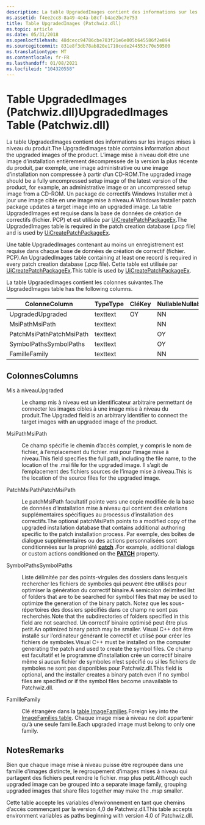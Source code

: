 ```yaml
---
description: La table UpgradedImages contient des informations sur les images mises à niveau du produit.
ms.assetid: f4ee2cc8-8a49-4e4a-b8cf-b4ae2bc7e753
title: Table UpgradedImages (Patchwiz.dll)
ms.topic: article
ms.date: 05/31/2018
ms.openlocfilehash: 48dcecc94786cbe783f21e6e005b645586f2e894
ms.sourcegitcommit: 831e8f3db78ab820e1710cede244553c70e50500
ms.translationtype: MT
ms.contentlocale: fr-FR
ms.lasthandoff: 01/08/2021
ms.locfileid: "104320558"
---
```

# <a name="upgradedimages-table-patchwizdll"></a><span data-ttu-id="f0002-103">Table UpgradedImages (Patchwiz.dll)</span><span class="sxs-lookup"><span data-stu-id="f0002-103">UpgradedImages Table (Patchwiz.dll)</span></span>

<span data-ttu-id="f0002-104">La table UpgradedImages contient des informations sur les images mises à niveau du produit.</span><span class="sxs-lookup"><span data-stu-id="f0002-104">The UpgradedImages table contains information about the upgraded images of the product.</span></span> <span data-ttu-id="f0002-105">L’image mise à niveau doit être une image d’installation entièrement décompressée de la version la plus récente du produit, par exemple, une image administrative ou une image d’installation non compressée à partir d’un CD-ROM.</span><span class="sxs-lookup"><span data-stu-id="f0002-105">The upgraded image should be a fully uncompressed setup image of the latest version of the product, for example, an administrative image or an uncompressed setup image from a CD-ROM.</span></span> <span data-ttu-id="f0002-106">Un package de correctifs Windows Installer met à jour une image cible en une image mise à niveau.</span><span class="sxs-lookup"><span data-stu-id="f0002-106">A Windows Installer patch package updates a target image into an upgraded image.</span></span> <span data-ttu-id="f0002-107">La table UpgradedImages est requise dans la base de données de création de correctifs (fichier. PCP) et est utilisée par [UiCreatePatchPackageEx](uicreatepatchpackageex--patchwiz-dll-.md).</span><span class="sxs-lookup"><span data-stu-id="f0002-107">The UpgradedImages table is required in the patch creation database (.pcp file) and is used by [UiCreatePatchPackageEx](uicreatepatchpackageex--patchwiz-dll-.md).</span></span>

<span data-ttu-id="f0002-108">Une table UpgradedImages contenant au moins un enregistrement est requise dans chaque base de données de création de correctif (fichier. PCP).</span><span class="sxs-lookup"><span data-stu-id="f0002-108">An UpgradedImages table containing at least one record is required in every patch creation database (.pcp file).</span></span> <span data-ttu-id="f0002-109">Cette table est utilisée par [UiCreatePatchPackageEx](uicreatepatchpackageex--patchwiz-dll-.md).</span><span class="sxs-lookup"><span data-stu-id="f0002-109">This table is used by [UiCreatePatchPackageEx](uicreatepatchpackageex--patchwiz-dll-.md).</span></span>

<span data-ttu-id="f0002-110">La table UpgradedImages contient les colonnes suivantes.</span><span class="sxs-lookup"><span data-stu-id="f0002-110">The UpgradedImages table has the following columns.</span></span>



| <span data-ttu-id="f0002-111">Colonne</span><span class="sxs-lookup"><span data-stu-id="f0002-111">Column</span></span>       | <span data-ttu-id="f0002-112">Type</span><span class="sxs-lookup"><span data-stu-id="f0002-112">Type</span></span> | <span data-ttu-id="f0002-113">Clé</span><span class="sxs-lookup"><span data-stu-id="f0002-113">Key</span></span> | <span data-ttu-id="f0002-114">Nullable</span><span class="sxs-lookup"><span data-stu-id="f0002-114">Nullable</span></span> |
|--------------|------|-----|----------|
| <span data-ttu-id="f0002-115">Upgraded</span><span class="sxs-lookup"><span data-stu-id="f0002-115">Upgraded</span></span>     | <span data-ttu-id="f0002-116">text</span><span class="sxs-lookup"><span data-stu-id="f0002-116">text</span></span> | <span data-ttu-id="f0002-117">O</span><span class="sxs-lookup"><span data-stu-id="f0002-117">Y</span></span>   | <span data-ttu-id="f0002-118">N</span><span class="sxs-lookup"><span data-stu-id="f0002-118">N</span></span>        |
| <span data-ttu-id="f0002-119">MsiPath</span><span class="sxs-lookup"><span data-stu-id="f0002-119">MsiPath</span></span>      | <span data-ttu-id="f0002-120">text</span><span class="sxs-lookup"><span data-stu-id="f0002-120">text</span></span> |     | <span data-ttu-id="f0002-121">N</span><span class="sxs-lookup"><span data-stu-id="f0002-121">N</span></span>        |
| <span data-ttu-id="f0002-122">PatchMsiPath</span><span class="sxs-lookup"><span data-stu-id="f0002-122">PatchMsiPath</span></span> | <span data-ttu-id="f0002-123">text</span><span class="sxs-lookup"><span data-stu-id="f0002-123">text</span></span> |     | <span data-ttu-id="f0002-124">O</span><span class="sxs-lookup"><span data-stu-id="f0002-124">Y</span></span>        |
| <span data-ttu-id="f0002-125">SymbolPaths</span><span class="sxs-lookup"><span data-stu-id="f0002-125">SymbolPaths</span></span>  | <span data-ttu-id="f0002-126">text</span><span class="sxs-lookup"><span data-stu-id="f0002-126">text</span></span> |     | <span data-ttu-id="f0002-127">O</span><span class="sxs-lookup"><span data-stu-id="f0002-127">Y</span></span>        |
| <span data-ttu-id="f0002-128">Famille</span><span class="sxs-lookup"><span data-stu-id="f0002-128">Family</span></span>       | <span data-ttu-id="f0002-129">text</span><span class="sxs-lookup"><span data-stu-id="f0002-129">text</span></span> |     | <span data-ttu-id="f0002-130">N</span><span class="sxs-lookup"><span data-stu-id="f0002-130">N</span></span>        |



 

## <a name="columns"></a><span data-ttu-id="f0002-131">Colonnes</span><span class="sxs-lookup"><span data-stu-id="f0002-131">Columns</span></span>

<dl> <dt>

<span data-ttu-id="f0002-132"><span id="Upgraded"></span><span id="upgraded"></span><span id="UPGRADED"></span>Mis à niveau</span><span class="sxs-lookup"><span data-stu-id="f0002-132"><span id="Upgraded"></span><span id="upgraded"></span><span id="UPGRADED"></span>Upgraded</span></span>
</dt> <dd>

<span data-ttu-id="f0002-133">Le champ mis à niveau est un identificateur arbitraire permettant de connecter les images cibles à une image mise à niveau du produit.</span><span class="sxs-lookup"><span data-stu-id="f0002-133">The Upgraded field is an arbitrary identifier to connect the target images with an upgraded image of the product.</span></span>

</dd> <dt>

<span data-ttu-id="f0002-134"><span id="MsiPath"></span><span id="msipath"></span><span id="MSIPATH"></span>MsiPath</span><span class="sxs-lookup"><span data-stu-id="f0002-134"><span id="MsiPath"></span><span id="msipath"></span><span id="MSIPATH"></span>MsiPath</span></span>
</dt> <dd>

<span data-ttu-id="f0002-135">Ce champ spécifie le chemin d’accès complet, y compris le nom de fichier, à l’emplacement du fichier. msi pour l’image mise à niveau.</span><span class="sxs-lookup"><span data-stu-id="f0002-135">This field specifies the full path, including the file name, to the location of the .msi file for the upgraded image.</span></span> <span data-ttu-id="f0002-136">Il s’agit de l’emplacement des fichiers sources de l’image mise à niveau.</span><span class="sxs-lookup"><span data-stu-id="f0002-136">This is the location of the source files for the upgraded image.</span></span>

</dd> <dt>

<span data-ttu-id="f0002-137"><span id="PatchMsiPath"></span><span id="patchmsipath"></span><span id="PATCHMSIPATH"></span>PatchMsiPath</span><span class="sxs-lookup"><span data-stu-id="f0002-137"><span id="PatchMsiPath"></span><span id="patchmsipath"></span><span id="PATCHMSIPATH"></span>PatchMsiPath</span></span>
</dt> <dd>

<span data-ttu-id="f0002-138">Le patchMsiPath facultatif pointe vers une copie modifiée de la base de données d’installation mise à niveau qui contient des créations supplémentaires spécifiques au processus d’installation des correctifs.</span><span class="sxs-lookup"><span data-stu-id="f0002-138">The optional patchMsiPath points to a modified copy of the upgraded installation database that contains additional authoring specific to the patch installation process.</span></span> <span data-ttu-id="f0002-139">Par exemple, des boîtes de dialogue supplémentaires ou des actions personnalisées sont conditionnées sur la propriété [**patch**](patch.md) .</span><span class="sxs-lookup"><span data-stu-id="f0002-139">For example, additional dialogs or custom actions conditioned on the [**PATCH**](patch.md) property.</span></span>

</dd> <dt>

<span data-ttu-id="f0002-140"><span id="SymbolPaths"></span><span id="symbolpaths"></span><span id="SYMBOLPATHS"></span>SymbolPaths</span><span class="sxs-lookup"><span data-stu-id="f0002-140"><span id="SymbolPaths"></span><span id="symbolpaths"></span><span id="SYMBOLPATHS"></span>SymbolPaths</span></span>
</dt> <dd>

<span data-ttu-id="f0002-141">Liste délimitée par des points-virgules des dossiers dans lesquels rechercher les fichiers de symboles qui peuvent être utilisés pour optimiser la génération du correctif binaire.</span><span class="sxs-lookup"><span data-stu-id="f0002-141">A semicolon delimited list of folders that are to be searched for symbol files that may be used to optimize the generation of the binary patch.</span></span> <span data-ttu-id="f0002-142">Notez que les sous-répertoires des dossiers spécifiés dans ce champ ne sont pas recherchés.</span><span class="sxs-lookup"><span data-stu-id="f0002-142">Note that the subdirectories of folders specified in this field are not searched.</span></span> <span data-ttu-id="f0002-143">Un correctif binaire optimisé peut être plus petit.</span><span class="sxs-lookup"><span data-stu-id="f0002-143">An optimized binary patch may be smaller.</span></span> <span data-ttu-id="f0002-144">Visual C++ doit être installé sur l’ordinateur générant le correctif et utilisé pour créer les fichiers de symboles.</span><span class="sxs-lookup"><span data-stu-id="f0002-144">Visual C++ must be installed on the computer generating the patch and used to create the symbol files.</span></span> <span data-ttu-id="f0002-145">Ce champ est facultatif et le programme d’installation crée un correctif binaire même si aucun fichier de symboles n’est spécifié ou si les fichiers de symboles ne sont pas disponibles pour Patchwiz.dll.</span><span class="sxs-lookup"><span data-stu-id="f0002-145">This field is optional, and the installer creates a binary patch even if no symbol files are specified or if the symbol files become unavailable to Patchwiz.dll.</span></span>

</dd> <dt>

<span data-ttu-id="f0002-146"><span id="Family"></span><span id="family"></span><span id="FAMILY"></span>Famille</span><span class="sxs-lookup"><span data-stu-id="f0002-146"><span id="Family"></span><span id="family"></span><span id="FAMILY"></span>Family</span></span>
</dt> <dd>

<span data-ttu-id="f0002-147">Clé étrangère dans la [table ImageFamilies](imagefamilies-table-patchwiz-dll-.md).</span><span class="sxs-lookup"><span data-stu-id="f0002-147">Foreign key into the [ImageFamilies table](imagefamilies-table-patchwiz-dll-.md).</span></span> <span data-ttu-id="f0002-148">Chaque image mise à niveau ne doit appartenir qu’à une seule famille.</span><span class="sxs-lookup"><span data-stu-id="f0002-148">Each upgraded image must belong to only one family.</span></span>

</dd> </dl>

## <a name="remarks"></a><span data-ttu-id="f0002-149">Notes</span><span class="sxs-lookup"><span data-stu-id="f0002-149">Remarks</span></span>

<span data-ttu-id="f0002-150">Bien que chaque image mise à niveau puisse être regroupée dans une famille d’images distincte, le regroupement d’images mises à niveau qui partagent des fichiers peut rendre le fichier. msp plus petit.</span><span class="sxs-lookup"><span data-stu-id="f0002-150">Although each upgraded image can be grouped into a separate image family, grouping upgraded images that share files together may make the .msp smaller.</span></span>

<span data-ttu-id="f0002-151">Cette table accepte les variables d’environnement en tant que chemins d’accès commençant par la version 4,0 de Patchwiz.dll.</span><span class="sxs-lookup"><span data-stu-id="f0002-151">This table accepts environment variables as paths beginning with version 4.0 of Patchwiz.dll.</span></span>

 

 




